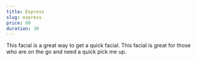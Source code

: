 ```yaml
---
title: Express
slug: express
price: 60
duration: 30
---
```


This facial is a great way to get a quick facial. This facial is great for those who are on the go and need a quick pick me up.
